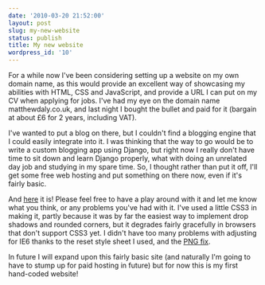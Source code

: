 ```yaml
---
date: '2010-03-20 21:52:00'
layout: post
slug: my-new-website
status: publish
title: My new website
wordpress_id: '10'
---
```


For a while now I've been considering setting up a website on my own domain name, as this would provide an excellent way of showcasing my abilities with HTML, CSS and JavaScript, and provide a URL I can put on my CV when applying for jobs. I've had my eye on the domain name matthewdaly.co.uk, and last night I bought the bullet and paid for it (bargain at about £6 for 2 years, including VAT).

I've wanted to put a blog on there, but I couldn't find a blogging engine that I could easily integrate into it. I was thinking that the way to go would be to write a custom blogging app using Django, but right now I really don't have time to sit down and learn Django properly, what with doing an unrelated day job and studying in my spare time. So, I thought rather than put it off, I'll get some free web hosting and put something on there now, even if it's fairly basic.

And [here](http://www.matthewdaly.co.uk) it is! Please feel free to have a play around with it and let me know what you think, or any problems you've had with it. I've used a little CSS3 in making it, partly because it was by far the easiest way to implement drop shadows and rounded corners, but it degrades fairly gracefully in browsers that don't support CSS3 yet. I didn't have too many problems with adjusting for IE6 thanks to the reset style sheet I used, and the [PNG fix](http://www.twinhelix.com/css/iepngfix/).

In future I will expand upon this fairly basic site (and naturally I'm going to have to stump up for paid hosting in future) but for now this is my first hand-coded website!
